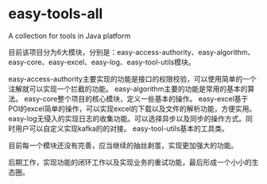 # easy-tools-all
A collection for tools in Java platform

目前该项目分为6大模块，分别是：easy-access-authority、easy-algorithm、easy-core、easy-excel、easy-log、easy-tool-utils模块。

easy-access-authority主要实现的功能是接口的权限校验，可以使用简单的一个注解就可以实现一个拦截的功能。
easy-algorithm主要的功能是常用的基本的算法。
easy-core整个项目的核心模块，定义一些基本的操作。
easy-excel基于POI的excel简单的操作，可以实现excel的下载以及文件的解析功能，方便实用。
easy-log无侵入的实现日志的收集功能。可以选择异步以及同步的操作方式。同时用户可以自定义实现kafka的的对接。
easy-tool-utils基本的工具类。

目前每一个模块还没有完善，应当继续的抽丝剥茧，实现更加强大的功能。

后期工作，实现功能的闭环工作以及实现业务的重试功能，最后形成一个小小的生态圈。
